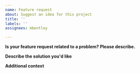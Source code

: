 ```yaml
---
name: Feature request
about: Suggest an idea for this project
title: ''
labels: ''
assignees: mbentley

---
```


**Is your feature request related to a problem? Please describe.**
<!-- A clear and concise description of what the problem -->

**Describe the solution you'd like**
<!-- A clear and concise description of what you want to happen or a proposed method to solving the problem. -->

**Additional context**
<!-- Add any other context or screenshots about the feature request here. -->
